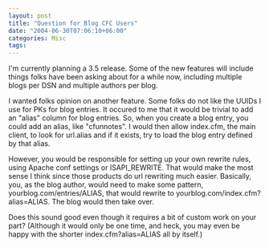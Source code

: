 ```yaml
---
layout: post
title: "Question for Blog CFC Users"
date: "2004-06-30T07:06:10+06:00"
categories: Misc 
tags: 
---
```


I'm currently planning a 3.5 release. Some of the new features will include things folks have been asking about for a while now, including multiple blogs per DSN and multiple authors per blog. 

I wanted folks opinion on another feature. Some folks do not like the UUIDs I use for PKs for blog entries. It occured to me that it would be trivial to add an "alias" column for blog entries. So, when you create a blog entry, you could add an alias, like "cfunnotes". I would then allow index.cfm, the main client, to look for url.alias and if it exists, try to load the blog entry defined by that alias. 

However, you would be responsible for setting up your own rewrite rules, using Apache conf settings or ISAPI_REWRITE. That would make the most sense I think since those products do url rewriting much easier. Basically, you, as the blog author, would need to make some pattern, yourblog.com/entries/ALIAS, that would rewrite to yourblog.com/index.cfm?alias=ALIAS. The blog would then take over.

Does this sound good even though it requires a bit of custom work on your part? (Although it would only be one time, and heck, you may even be happy with the shorter index.cfm?alias=ALIAS all by itself.)